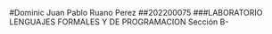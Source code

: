 #Dominic Juan Pablo Ruano Perez
##202200075
###LABORATORIO LENGUAJES FORMALES Y DE PROGRAMACION Sección B-
